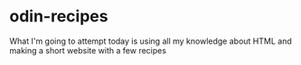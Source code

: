 # odin-recipes 
What I'm going to attempt today is using all my knowledge about HTML and making a short website with a few recipes 
